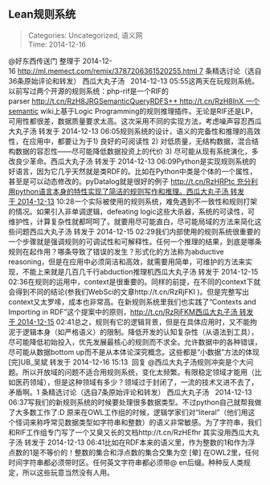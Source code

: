 Lean规则系统
---
    
> Categories: Uncategorized, 语义网  
> Time: 2014-12-16
    
@好东西传送门 整理于 2014-12-16 http://ml.memect.com/remix/3787206361520255.html 7 条精选讨论（选自36条原始评论和转发） 西瓜大丸子汤   2014-12-13 05:55这两天在玩规则系统。以前写过两个开源的规则系统：php-rif是一个RIF的parser http://t.cn/RzH8JRGSemanticQueryRDFS++ http://t.cn/RzH8InX 一个semantic wiki上基于Logic Programming的规则推理插件。无论是RIF还是LP，可用性都很差，数据质量要求太高。这次采用不同的实现方法，考虑噪声容忍西瓜大丸子汤 转发于 2014-12-13 06:05规则系统的设计，语义的完备性和推理的高效性，在应用中，都要让为于1) 良好的可阅读性 2) 对低质量，无结构数据，混合结构数据的容忍性——尽可能降低数据投资上的代价 3) 尽可能从现有系统演化，多改良少革命。西瓜大丸子汤 转发于 2014-12-13 06:09Python是实现规则系统的好语言，因为它几乎天然就是类RDF的。比如在Python中类是个体的一个属性，甚至是可以动态修改的。pyDatalog就是很好的例子 http://t.cn/RzHRPtc 充分利用python语言本身的特性实现了简洁的规则写作和推理。西瓜大丸子汤 转发于 2014-12-13 10:28一个实际被使用的规则系统，难免遇到不一致性和规则打架的情况。如果引入非单调逻辑，defeating logic这些大杀器，系统的可读性，可维护性，计算复杂性就都呵呵了。就要用尽可能直白，尽可能局域的方法来简化这些问题西瓜大丸子汤 转发于 2014-12-15 02:29我们内部使用的规则系统很重要的一个步骤就是强调规则的可调试性和可解释性。任何一个推理的结果，到底是哪条规则在起作用？哪条导致了错误的发生？形式化的方法称为abductive reasoning，但是在应用中必须简洁和高效，就需要用简单，可维护的方法来实现，不能上来就是几百几千行abduction推理机西瓜大丸子汤 转发于 2014-12-15 02:36在规则的运用中，context是很重要的。同样的前提，在不同的context下就会得到不同的结论(参我们WebSci的文章http://t.cn/RzRjFKI )。但是完整写出context又太罗嗦，成本也非常高。在新规则系统里我们也实践了“Contexts and Importing in RDF”这个提案中的原则，http://t.cn/RzRjFKM西瓜大丸子汤 转发于 2014-12-15 02:41总之，规则有它的逻辑背景，但是在具体应用时，又不能拘泥于逻辑本身（如严格语义）的限制。降低开发的认知复杂性（从语法到工具），尽可能降低初始投入，优先发展最核心的规则而不求全。允许数据中的各种错误，尽可能从数据bottom up而不是从本体论深究概念。这些都是“小数据”方法的体现 [完]UB_吴斌 转发于 2014-12-16 15:13  回复 @西瓜大丸子汤规则冲突是个大问题。所以开放域的问题不适合用规则系统，变化太频繁。有限稳定领域才能用（比如医药领域），但是这种领域有多少？领域过于封闭了，一流的技术又进不去了，矛盾啊。1 条精选讨论（选自7条原始评论和转发） 西瓜大丸子汤   2014-12-13 06:37写我们的新规则系统的时候要处理很多数据类型。不过python自己就帮我做了大多数工作了:D 原来在OWL工作组的时候，逻辑学家们对“literal”（他们用这个怪词来称呼常见数据类型如字符串和整数）的语义非常敏感。为了字符串，我们和RIF工作组专门写了一个又臭又长的文档http://t.cn/RzHEfhr 其实没用西瓜大丸子汤 转发于 2014-12-13 06:41比如在RDF本来的语义里，作为整数的1和作为浮点数的1是不等价的！整数的集合和浮点数的集合交集为空 [晕] 在OWL2里，任何时间字符串都必须带时区。任何英文字符串都必须带@ en后缀。种种反人类规定，所以这些玩意当然没有人用。     
    
